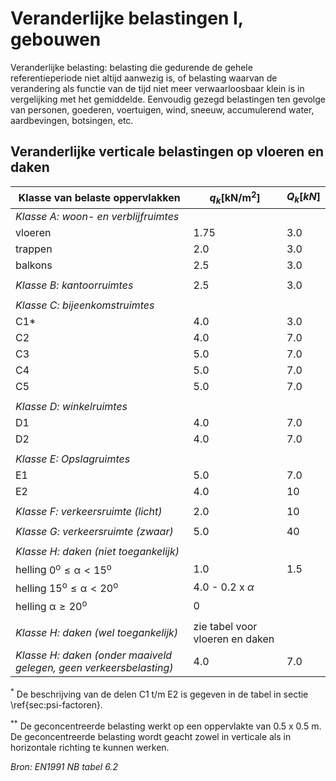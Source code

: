# Veranderlijke belastingen I, gebouwen

Veranderlijke belasting: belasting die gedurende de gehele referentieperiode niet altijd aanwezig is, of belasting waarvan de verandering als functie van de tijd niet meer verwaarloosbaar klein is in vergelijking met het gemiddelde. Eenvoudig gezegd belastingen ten gevolge van personen, goederen, voertuigen, wind, sneeuw, accumulerend water, aardbevingen, botsingen, etc.

## Veranderlijke verticale belastingen op vloeren en daken

| Klasse van belaste oppervlakken                        | $q_k \mathsf{[kN/m^2]}$ | $Q_k [kN]$ |
|------------------------------------------------------|------------|------------|
| *Klasse A: woon- en verblijfruimtes*                  |            |            |
| vloeren                                              | 1.75       | 3.0        |
| trappen                                              | 2.0        | 3.0        |
| balkons                                              | 2.5        | 3.0        |
|                                                      |            |            |
| *Klasse B: kantoorruimtes*                           | 2.5        | 3.0        |
|                                                      |            |            |
| *Klasse C: bijeenkomstruimtes*                       |            |            |
| C1*                                                 | 4.0        | 3.0        |
| C2                                                  | 4.0        | 7.0        |
| C3                                                  | 5.0        | 7.0        |
| C4                                                  | 5.0        | 7.0        |
| C5                                                  | 5.0        | 7.0        |
|                                                      |            |            |
| *Klasse D: winkelruimtes*                           |            |            |
| D1                                                  | 4.0        | 7.0        |
| D2                                                  | 4.0        | 7.0        |
|                                                      |            |            |
| *Klasse E: Opslagruimtes*                           |            |            |
| E1                                                  | 5.0        | 7.0        |
| E2                                                  | 4.0        | 10         |
|                                                      |            |            |
| *Klasse F: verkeersruimte (licht)*                   | 2.0        | 10         |
|                                                      |            |            |
| *Klasse G: verkeersruimte (zwaar)*                   | 5.0        | 40         |
|                                                      |            |            |
| *Klasse H: daken (niet toegankelijk)*                |            |            |
| helling $\mathsf{0^o \leq \alpha < 15^o}$      | 1.0        | 1.5        |
| helling $\mathsf{15^o \leq \alpha < 20^o}$      | 4.0 - 0.2 x $\alpha$ |            |
| helling $\mathsf{ \alpha \geq 20^o}$            | 0          |            |
|                                                      |            |            |
| *Klasse H: daken (wel toegankelijk)*                 | zie tabel voor vloeren en daken |   |
| *Klasse H: daken (onder maaiveld gelegen, geen verkeersbelasting)* | 4.0 | 7.0 |

$^{*}$ De beschrijving van de delen C1 t/m E2 is gegeven in de tabel in sectie \ref{sec:psi-factoren}. 

$^{**}$ De geconcentreerde belasting werkt op een oppervlakte van 0.5 x 0.5 m. De geconcentreerde belasting wordt geacht zowel in verticale als in horizontale richting te kunnen werken.

*Bron: EN1991 NB tabel 6.2*
